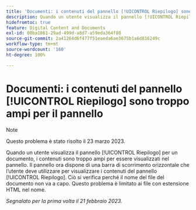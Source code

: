 ```yaml
---
title: 'Documenti: i contenuti del pannello [!UICONTROL Riepilogo] sono troppo ampi per il pannello'
description: Quando un utente visualizza il pannello [!UICONTROL Riepilogo] per un documento, i contenuti sono troppo ampi per essere visualizzati nel pannello. Il pannello ora dispone di una barra di scorrimento orizzontale che l’utente deve utilizzare per visualizzare i contenuti del pannello [!UICONTROL Riepilogo]. Ciò si verifica perché il nome del file del documento non va a capo. Questo problema è limitato ai file con estensione HTML nel nome.
hidefromtoc: true
feature: Digital Content and Documents
exl-id: 00ba1861-29ad-499d-a8d7-a59eda364f80
source-git-commit: 2a41264d6f477f51eaeda6ae3675b1a6d816249c
workflow-type: tm+mt
source-wordcount: '160'
ht-degree: 100%

---
```


# Documenti: i contenuti del pannello [!UICONTROL Riepilogo] sono troppo ampi per il pannello

>[!NOTE]
>
>Questo problema è stato risolto il 23 marzo 2023.

Quando un utente visualizza il pannello [!UICONTROL Riepilogo] per un documento, i contenuti sono troppo ampi per essere visualizzati nel pannello. Il pannello ora dispone di una barra di scorrimento orizzontale che l’utente deve utilizzare per visualizzare i contenuti del pannello [!UICONTROL Riepilogo]. Ciò si verifica perché il nome del file del documento non va a capo. Questo problema è limitato ai file con estensione HTML nel nome.

_Segnalato per la prima volta il 21 febbraio 2023._
